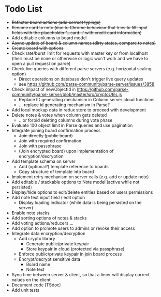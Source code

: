 # Todo List

* ~~Refactor board actions (add correct typings)~~
* ~~Rename card to note (due to Chrome behaviour that tries to fill input fields with the placeholder '...card...' with
  credit card information)~~
* ~~Add editable columns to board model~~
* ~~Async update of board & column names (dirty states, compare to notes)~~
* ~~Create board with options~~
* Check rate/burst limit for requests with master key or from localhost (their must be none or otherwise or logic
  won't work and we have to open a pull request on parse)
* Check live queries with different parse servers (e.g. horizontal scaling option)
    * Direct operations on database don't trigger live query updates  
    * see https://github.com/parse-community/parse-server/issues/3858
* Check impact of newObjectId in https://github.com/parse-community/parse-server/blob/master/src/cryptoUtils.js
    * Replace ID generating mechanism in Column server cloud functions
    * ... replace id generating mechanism in Parse?
* Add local mockup data in redux store to proceed with development
* Delete notes & votes when column gets deleted
    * .. or forbid deleting columns during vote phase
* Evaluate 100 object limit in Parse queries and use pagination
* Integrate joining board confirmation process
    * ~~Join directly (public board)~~
    * Join with required confirmation
    * Join with passphrase
    * (Join encrypted board) upon implementation of encryption/decryption
* Add template schema on server
    * Add (optional?) template reference to boards
    * Copy structure of template into board
* Implement retry mechanism on server calls (e.g. add or update note)
* Add editable / stackable options to Note model (active while not persisted)
* Display/hide options to edit/delete entities based on users permissions
* Add note text input field / edit option
    * Display loading indicator (while data is being persisted on the server)
* Enable note stacks
* Add sorting options of notes & stacks
* Add voting actions/reducers ...
* Add option to promote users to admins or revoke their access
* Integrate data encryption/decryption
    * Add crypto library
        * Generate public/private keypair
        * Store keypair in cloud (protected via passphrase)
    * Enforce public/private keypair in join board process
    * Encrypt/decrypt sensitive data
        * Board name
        * Note text
* Sync time between server & client, so that a timer will display correct
  values on the client
* Document code (TSdoc)
* Add unit tests

    
